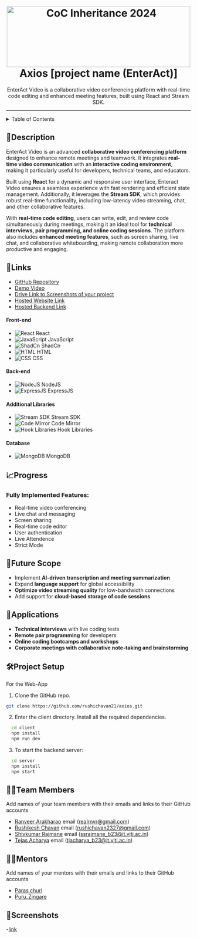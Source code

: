 <h1 align="center">
  <a href="https://github.com/CommunityOfCoders/Inheritance-2024">
    <img src="./Untitled.png" alt="CoC Inheritance 2024" width="500" height="166">
  </a>
  <br>
 Axios [project name (EnterAct)]
</h1>

<div align="center">
EnterAct Video is a collaborative video conferencing platform with real-time code editing and enhanced meeting features, built using React and Stream SDK.
</div>
<hr>

<details>
<summary>Table of Contents</summary>

- [Description](#description)
- [Links](#links)
- [Tech Stack](#tech-stack)
- [Progress](#progress)
- [Future Scope](#future-scope)
- [Applications](#applications)
- [Project Setup](#project-setup)
- [Usage](#usage)
- [Team Members](#team-members)
- [Mentors](#mentors)
- [Screenshots](#screenshots)

</details>

## 📝Description
EnterAct Video is an advanced **collaborative video conferencing platform** designed to enhance remote meetings and teamwork. It integrates **real-time video communication** with an **interactive coding environment**, making it particularly useful for developers, technical teams, and educators.

Built using **React** for a dynamic and responsive user interface, Enteract Video ensures a seamless experience with fast rendering and efficient state management. Additionally, it leverages the **Stream SDK**, which provides robust real-time functionality, including low-latency video streaming, chat, and other collaborative features.

With **real-time code editing**, users can write, edit, and review code simultaneously during meetings, making it an ideal tool for **technical interviews, pair programming, and online coding sessions**. The platform also includes **enhanced meeting features**, such as screen sharing, live chat, and collaborative whiteboarding, making remote collaboration more productive and engaging.

## 🔗Links

- [GitHub Repository](https://github.com/rushichavan21/axios)
- [Demo Video](https://drive.google.com/drive/folders/11BZeFkPkF-O0Ek4oG_WOH19e5C8pOG_K?usp=sharing)
- [Drive Link to Screenshots of your project](https://drive.google.com/drive/folders/11BZeFkPkF-O0Ek4oG_WOH19e5C8pOG_K?usp=sharing)
- [Hosted Website Link](https://enteract-video.vercel.app/)
- [Hosted Backend Link](https://axios-fky5.vercel.app/)


#### Front-end  
- ![React](https://img.shields.io/badge/-React-61DAFB?logo=react&logoColor=white&style=flat) React  
- ![JavaScript](https://img.shields.io/badge/-JavaScript-F7DF1E?logo=javascript&logoColor=black&style=flat) JavaScript  
- ![ShadCn](https://img.shields.io/badge/-ShadCn-000000?logo=tailwindcss&logoColor=white&style=flat) ShadCn  
- ![HTML](https://img.shields.io/badge/-HTML-E34F26?logo=html5&logoColor=white&style=flat) HTML  
- ![CSS](https://img.shields.io/badge/-CSS-1572B6?logo=css3&logoColor=white&style=flat) CSS  

#### Back-end  
- ![NodeJS](https://img.shields.io/badge/-Node.js-339933?logo=node.js&logoColor=white&style=flat) NodeJS  
- ![ExpressJS](https://img.shields.io/badge/-Express.js-000000?logo=express&logoColor=white&style=flat) ExpressJS  

#### Additional Libraries  
- ![Stream SDK](https://img.shields.io/badge/-Stream%20SDK-0E83CD?logo=streamlit&logoColor=white&style=flat) Stream SDK  
- ![Code Mirror](https://img.shields.io/badge/-Code%20Mirror-F50057?logo=codemirror&logoColor=white&style=flat) Code Mirror  
- ![Hook Libraries](https://img.shields.io/badge/-Hooks-ff4088?logo=react&logoColor=white&style=flat) Hook Libraries  

#### Database  
- ![MongoDB](https://img.shields.io/badge/-MongoDB-47A248?logo=mongodb&logoColor=white&style=flat) MongoDB  


## 📈Progress
### Fully Implemented Features:
- Real-time video conferencing
- Live chat and messaging
- Screen sharing
- Real-time code editor
- User authentication
- Live Attendence
- Strict Mode
  
## 🔮Future Scope
- Implement **AI-driven transcription and meeting summarization**
- Expand **language support** for global accessibility
- **Optimize video streaming quality** for low-bandwidth connections
- Add support for **cloud-based storage of code sessions**

## 💸Applications
- **Technical interviews** with live coding tests
- **Remote pair programming** for developers
- **Online coding bootcamps and workshops**
- **Corporate meetings with collaborative note-taking and brainstorming**

## 🛠Project Setup

For the Web-App
1. Clone the GitHub repo.
```bash
git clone https://github.com/rushichavan21/axios.git
```
2. Enter the client directory. Install all the required dependencies.
```bash
  cd client
  npm install
  npm run dev
```

3. To start the backend server:
```bash
  cd server
  npm install
  npm start
```

## 👨‍💻Team Members
Add names of your team members with their emails and links to their GitHub accounts

- [Ranveer Arakharao](https://github.com/realrnvr)   email (realrnvr@gmail.com)
- [Rushikesh Chavan](https://github.com/rushichavan21) email (rushichavan2327@gmail.com)
- [Shivkumar Rajmane](https://github.com/workoutbud-github)  email (ssrajmane_b23@it.vjti.ac.in)
- [Tejas Acharya](https://github.com/Tejas-A11) email (tjacharya_b23@it.vjti.ac.in)

## 👨‍🏫Mentors
Add names of your mentors with their emails and links to their GitHub accounts

- [Paras churi](https://github.com/paraschuri)
- [Puru_Zingare](https://github.com/puruz14)

## 📱Screenshots
-[link](https://drive.google.com/drive/folders/11BZeFkPkF-O0Ek4oG_WOH19e5C8pOG_K?usp=sharing)

